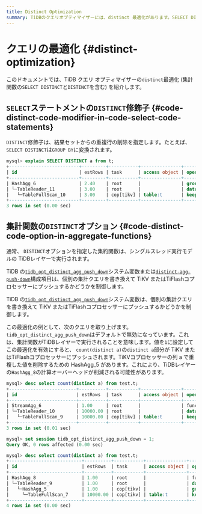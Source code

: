 ```yaml
---
title: Distinct Optimization
summary: TiDBのクエリオプティマイザーには、distinct 最適化があります。SELECT DISTINCT は GROUP BY に変換され、集計関数の DISTINCT オプションはシングルスレッド実行モデルで実行されます。tidb_opt_distinct_agg_push_down を設定すると、計算オーバーヘッドが削減される可能性があります。
---
```


# クエリの最適化 {#distinct-optimization}

このドキュメントでは、TiDB クエリ オプティマイザーの`distinct`最適化 (集計関数の`SELECT DISTINCT`と`DISTINCT`を含む) を紹介します。

## <code>SELECT</code>ステートメントの<code>DISTINCT</code>修飾子 {#code-distinct-code-modifier-in-code-select-code-statements}

`DISTINCT`修飾子は、結果セットからの重複行の削除を指定します。たとえば、 `SELECT DISTINCT`は`GROUP BY`に変換されます。

```sql
mysql> explain SELECT DISTINCT a from t;
+--------------------------+---------+-----------+---------------+-------------------------------------------------------+
| id                       | estRows | task      | access object | operator info                                         |
+--------------------------+---------+-----------+---------------+-------------------------------------------------------+
| HashAgg_6                | 2.40    | root      |               | group by:test.t.a, funcs:firstrow(test.t.a)->test.t.a |
| └─TableReader_11         | 3.00    | root      |               | data:TableFullScan_10                                 |
|   └─TableFullScan_10     | 3.00    | cop[tikv] | table:t       | keep order:false, stats:pseudo                        |
+--------------------------+---------+-----------+---------------+-------------------------------------------------------+
3 rows in set (0.00 sec)
```

## 集計関数の<code>DISTINCT</code>オプション {#code-distinct-code-option-in-aggregate-functions}

通常、 `DISTINCT`オプションを指定した集約関数は、シングルスレッド実行モデルの TiDBレイヤーで実行されます。

<CustomContent platform="tidb">

TiDB の[`tidb_opt_distinct_agg_push_down`](/system-variables.md#tidb_opt_distinct_agg_push_down)システム変数または[`distinct-agg-push-down`](/tidb-configuration-file.md#distinct-agg-push-down)構成項目は、個別の集計クエリを書き換えて TiKV またはTiFlashコプロセッサーにプッシュするかどうかを制御します。

</CustomContent>

<CustomContent platform="tidb-cloud">

TiDB の[`tidb_opt_distinct_agg_push_down`](/system-variables.md#tidb_opt_distinct_agg_push_down)システム変数は、個別の集計クエリを書き換えて TiKV またはTiFlashコプロセッサーにプッシュするかどうかを制御します。

</CustomContent>

この最適化の例として、次のクエリを取り上げます。 `tidb_opt_distinct_agg_push_down`はデフォルトで無効になっています。これは、集計関数がTiDBレイヤーで実行されることを意味します。値を`1`に設定してこの最適化を有効にすると、 `count(distinct a)`の`distinct a`部分が TiKV またはTiFlashコプロセッサーにプッシュされます。TiKVコプロセッサーの列 a で重複した値を削除するための HashAgg_5 があります。これにより、TiDBレイヤーの`HashAgg_8`の計算オーバーヘッドが削減される可能性があります。

```sql
mysql> desc select count(distinct a) from test.t;
+-------------------------+----------+-----------+---------------+------------------------------------------+
| id                      | estRows  | task      | access object | operator info                            |
+-------------------------+----------+-----------+---------------+------------------------------------------+
| StreamAgg_6             | 1.00     | root      |               | funcs:count(distinct test.t.a)->Column#4 |
| └─TableReader_10        | 10000.00 | root      |               | data:TableFullScan_9                     |
|   └─TableFullScan_9     | 10000.00 | cop[tikv] | table:t       | keep order:false, stats:pseudo           |
+-------------------------+----------+-----------+---------------+------------------------------------------+
3 rows in set (0.01 sec)

mysql> set session tidb_opt_distinct_agg_push_down = 1;
Query OK, 0 rows affected (0.00 sec)

mysql> desc select count(distinct a) from test.t;
+---------------------------+----------+-----------+---------------+------------------------------------------+
| id                        | estRows  | task      | access object | operator info                            |
+---------------------------+----------+-----------+---------------+------------------------------------------+
| HashAgg_8                 | 1.00     | root      |               | funcs:count(distinct test.t.a)->Column#3 |
| └─TableReader_9           | 1.00     | root      |               | data:HashAgg_5                           |
|   └─HashAgg_5             | 1.00     | cop[tikv] |               | group by:test.t.a,                       |
|     └─TableFullScan_7     | 10000.00 | cop[tikv] | table:t       | keep order:false, stats:pseudo           |
+---------------------------+----------+-----------+---------------+------------------------------------------+
4 rows in set (0.00 sec)
```
